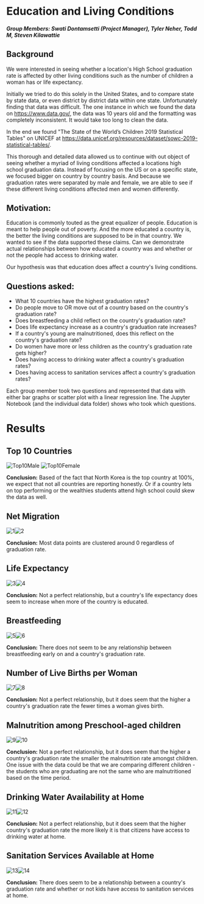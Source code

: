 # Education and Living Conditions
##### Group Members: Swati Dontamsetti (Project Manager), Tyler Neher, Todd M, Steven Kilawattie

## Background
We were interested in seeing whether a location's High School graduation rate is affected by other living conditions such as the number of children a woman has or life expectancy.

Initially we tried to do this solely in the United States, and to compare state by state data, or even district by district data within one state. Unfortunately finding that data was difficult. The one instance in which we found the data on https://www.data.gov/, the data was 10 years old and the formatting was completely inconsistent. It would take too long to clean the data.

In the end we found "The State of the World’s Children 2019 Statistical Tables" on UNICEF at https://data.unicef.org/resources/dataset/sowc-2019-statistical-tables/.

This thorough and detailed data allowed us to continue with out object of seeing whether a myriad of living conditions affected a locations high school graduation data. Instead of focusing on the US or on a specific state, we focused bigger on country by country basis. And because we graduation rates were separated by male and female, we are able to see if these different living conditions affected men and women differently.

## Motivation:
Education is commonly touted as the great equalizer of people. Education is meant to help people out of poverty. And the more educated a country is, the better the living conditions are supposed to be in that country. We wanted to see if the data supported these claims. Can we demonstrate actual relationships between how educated a country was and whether or not the people had access to drinking water.

Our hypothesis was that education does affect a country's living conditions.

## Questions asked:
* What 10 countries have the highest graduation rates?
* Do people move to OR move out of a country based on the country's graduation rate?
* Does breastfeeding a child reflect on the country's graduation rate?
* Does life expectancy increase as a country's graduation rate increases?
* If a country's young are malnutritioned, does this reflect on the country's graduation rate?
* Do women have more or less children as the country's graduation rate gets higher?
* Does having access to drinking water affect a country's graduation rates?
* Does having access to sanitation services affect a country's graduation rates?

Each group member took two questions and represented that data with either bar graphs or scatter plot with a linear regression line. The Jupyter Notebook (and the individual data folder) shows who took which questions.

# Results
## Top 10 Countries
![Top10Male](https://github.com/swati-dontamsetti/data-alliance-for-science/blob/master/Images/top%2010%20male.png?raw=true) ![Top10Female](https://github.com/swati-dontamsetti/data-alliance-for-science/blob/master/Images/top%2010%20female.png?raw=true)

**Conclusion:** Based of the fact that North Korea is the top country at 100%, we expect that not all countries are reporting honestly. Or if a country lets on top performing or the wealthies students attend high school could skew the data as well.

## Net Migration
![1](https://github.com/swati-dontamsetti/data-alliance-for-science/blob/master/Images/Male%20Upper%20Ed%20Completion%20vs%20Rate%20of%20Immigration.png?raw=true)![2](https://github.com/swati-dontamsetti/data-alliance-for-science/blob/master/Images/Female%20Upper%20Ed%20Completion%20vs%20Rate%20of%20Immigration.png?raw=true)

**Conclusion:** Most data points are clustered around 0 regardless of graduation rate.

## Life Expectancy
![3](https://github.com/swati-dontamsetti/data-alliance-for-science/blob/master/Images/male%20vs%20life.png?raw=true)![4](https://github.com/swati-dontamsetti/data-alliance-for-science/blob/master/Images/female%20vs%20life.png?raw=true)

**Conclusion:** Not a perfect relationship, but a country's life expectancy does seem to increase when more of the country is educated.

## Breastfeeding
![5](https://github.com/swati-dontamsetti/data-alliance-for-science/blob/master/Images/male%20vs%20breastfeeding.png?raw=true)![6](https://github.com/swati-dontamsetti/data-alliance-for-science/blob/master/Images/female%20vs%20breastfeeding.png?raw=true)

**Conclusion:** There does not seem to be any relationship between breastfeeding early on and a country's graduation rate.

## Number of Live Births per Woman
![7](https://github.com/swati-dontamsetti/data-alliance-for-science/blob/master/Images/male%20rate%20vs%20fertility.png?raw=true)![8](https://github.com/swati-dontamsetti/data-alliance-for-science/blob/master/Images/female%20rate%20vs%20fertility.png?raw=true)

**Conclusion:** Not a perfect relationship, but it does seem that the higher a country's graduation rate the fewer times a woman gives birth.

## Malnutrition among Preschool-aged children
![9](https://github.com/swati-dontamsetti/data-alliance-for-science/blob/master/Images/male%20rate%20vs%20malnutrition.png?raw=true)![10](https://github.com/swati-dontamsetti/data-alliance-for-science/blob/master/Images/female%20rate%20vs%20malnutrition.png?raw=true)

**Conclusion:** Not a perfect relationship, but it does seem that the higher a country's graduation rate the smaller the malnutrition rate amongst children. One issue with the data could be that we are comparing different children - the students who are graduating are not the same who are malnutritioned based on the time period.

## Drinking Water Availability at Home
![11](https://github.com/swati-dontamsetti/data-alliance-for-science/blob/master/Images/male%20rate%20vs%20water.png?raw=true)![12](https://github.com/swati-dontamsetti/data-alliance-for-science/blob/master/Images/female%20rate%20vs%20water.png?raw=true)

**Conclusion:** Not a perfect relationship, but it does seem that the higher country's graduation rate the more likely it is that citizens have access to drinking water at home.

## Sanitation Services Available at Home
![13](https://github.com/swati-dontamsetti/data-alliance-for-science/blob/master/Images/male%20completion%20vs%20sanitation.png?raw=true)![14](https://github.com/swati-dontamsetti/data-alliance-for-science/blob/master/Images/female%20completion%20vs%20sanitation.png?raw=true)

**Conclusion:** There does seem to be a relationship between a country's graduation rate and whether or not kids have access to sanitation services at home.
